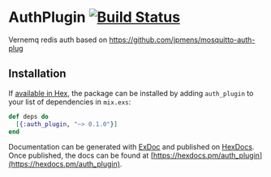 # AuthPlugin [![Build Status](https://travis-ci.org/guilhermef/vernemq_redis_auth.svg?branch=master)](https://travis-ci.org/guilhermef/vernemq_redis_auth)

Vernemq redis auth based on https://github.com/jpmens/mosquitto-auth-plug

## Installation

If [available in Hex](https://hex.pm/docs/publish), the package can be installed
by adding `auth_plugin` to your list of dependencies in `mix.exs`:

```elixir
def deps do
  [{:auth_plugin, "~> 0.1.0"}]
end
```

Documentation can be generated with [ExDoc](https://github.com/elixir-lang/ex_doc)
and published on [HexDocs](https://hexdocs.pm). Once published, the docs can
be found at [https://hexdocs.pm/auth_plugin](https://hexdocs.pm/auth_plugin).
